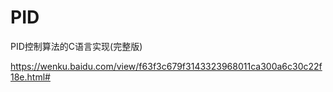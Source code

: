 # PID

PID控制算法的C语言实现(完整版)

https://wenku.baidu.com/view/f63f3c679f3143323968011ca300a6c30c22f18e.html#

